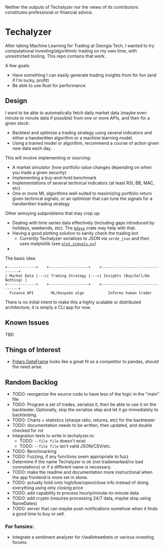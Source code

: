 Neither the outputs of Techalyzer nor the views of its contributors constitutes
professional or financial advice.

# Techalyzer

After taking Machine Learning for Trading at Georgia Tech, I wanted to try
computational investing/algorithmic trading on my own time, with unrestricted 
tooling. This repo contains that work.

A few goals:

* Have something I can easily generate trading insights from for fun (and if I'm 
  lucky, profit)
* Be able to use Rust for performance

## Design

I want to be able to automatically fetch daily market data (maybe even minute to
minute data if possible) from one or more APIs, and then for a given stock:

* Backtest and optimize a trading strategy using several indicators and either a 
  handwritten algorithm or a machine learning model.
* Using a trained model or algorithm, recommend a course of action given new 
  data each day.

This will involve implementing or sourcing:

* A market simulator (how portfolio value changes depending on when you trade a
  given security)
* Implementing a buy-and-hold benchmark
* Implementations of several technical indicators (at least RSI, BB, MAC, etc)
* One or more ML algorithms well-suited to maximizing portfolio return given
  technical signals, or an optimizer that can tune the signals for a handwritten
  trading strategy

Other annoying subproblems that may crop up:
* Dealing with time series data effectively (including gaps introduced by holidays,
  weekends, etc). The [`bdays`][bdays] crate may help with that.
* Having a good plotting solution to sanity check the trading bot
  * Currently Techalyzer serializes to JSON via `serde_json` and then uses 
    matplotlib (see [`plot_signals.py`](scripts/plotting/plot_signals.py))
* 

[bdays]: https://docs.rs/bdays/0.1.1/bdays/index.html

The basic idea:

```
+-------------+    +------------------+    +--------------------------------+
| Market Data |--->| Trading Strategy |--->| Insights (Buy/Sell/Do Nothing) |
+-------------+    +------------------+    +--------------------------------+
  Finance API        ML/bespoke algo           Informs human trader 

```

There is no initial intent to make this a highly scalable or distributed 
architecture, it is simply a CLI app for now.

## Known Issues

TBD

[netcdf]: https://www.unidata.ucar.edu/software/netcdf/docs/winbin.html

## Things of Interest

* [Polars DataFrame](https://github.com/ritchie46/polars) looks like a great
  fit as a competitor to pandas, should the need arise.

## Random Backlog

* TODO: reorganize the source code to have less of the logic in the "main" file
* TODO: Program a set of trades, serialize it, then be able to use it on the backtester. Optionally, skip the serialize step and let it go immediately to backtesting. 
* TODO: Charts + statistics (sharpe ratio, returns, etc) for the backtester
* TODO: documentation needs to be written, then updated, and double checked for rot
* Integration tests to write in techalyzer.rs:
  * TODO: `--file file` doesn't exist
  * TODO: `--file file` isn't valid JSON/CSV/etc.
* TODO: Benchmarking
* TODO: Fuzzing, if any functions seem appropriate to fuzz
* Determine if the name Techalyzer is ok (not trademarked/no bad connotations) 
  or if a different name is necessary.
* TODO: make the readme and documentation more instructional when the app 
  frontend is more set in stone.
* TODO: actually hold onto high/low/open/close info instead of doing everything
  using only closing price
* TODO: add capability to process hourly/minute-to-minute data
* TODO: add crypto (requires processing 24/7 data, maybe stop using NaiveDates)
* TODO: server that can maybe push notifications somehow when it finds a good time to buy or sell.

### For funsies:

* Integrate a sentiment analyzer for r/wallstreetbets or various investing forums
